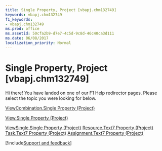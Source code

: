 ```yaml
---
title: Single Property, Project [vbapj.chm132749]
keywords: vbapj.chm132749
f1_keywords:
- vbapj.chm132749
ms.prod: office
ms.assetid: 50cfa2b9-d7e7-4c5d-9c8d-46c40ca3d111
ms.date: 06/08/2017
localization_priority: Normal
---
```



# Single Property, Project [vbapj.chm132749]

Hi there! You have landed on one of our F1 Help redirector pages. Please select the topic you were looking for below.

[ViewCombination.Single Property (Project)](http://msdn.microsoft.com/library/17492305-95f5-b106-ff37-1a46ef484f95%28Office.15%29.aspx)

[View.Single Property (Project)](http://msdn.microsoft.com/library/562255a2-1d8d-355c-3680-9803cc86cde4%28Office.15%29.aspx)

[ViewSingle.Single Property (Project)](http://msdn.microsoft.com/library/7af38429-2767-7660-000f-bbfa48edab96%28Office.15%29.aspx)
[Resource.Text7 Property (Project)](http://msdn.microsoft.com/library/bf958b21-5e71-ce14-33fa-348fc7e3e55b%28Office.15%29.aspx)
[Task.Text7 Property (Project)](http://msdn.microsoft.com/library/691aa69d-e30d-e1ce-10b9-7feac42cf642%28Office.15%29.aspx)
[Assignment.Text7 Property (Project)](http://msdn.microsoft.com/library/ad7878f8-8d09-8c4b-d620-ab47c5a40ad0%28Office.15%29.aspx)

[!include[Support and feedback](~/includes/feedback-boilerplate.md)]